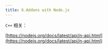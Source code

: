 ```yaml
---
title: 6.Addons with Node.js
---
```


`C++` 相关：

[https://nodejs.org/docs/latest/api/n-api.html](https://nodejs.org/docs/latest/api/n-api.html)
